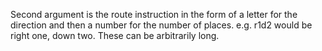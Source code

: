 Second argument is the route instruction in the form of a letter for the direction and then a number for the number of places. e.g. r1d2 would be right one, down two. These can be arbitrarily long.
